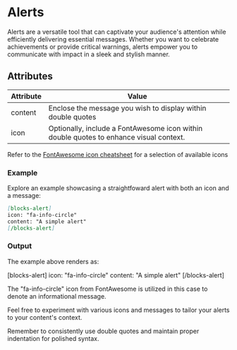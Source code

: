 # Alerts

Alerts are a versatile tool that can captivate your audience's attention while efficiently delivering essential messages. Whether you want to celebrate achievements or provide critical warnings, alerts empower you to communicate with impact in a sleek and stylish manner.

## Attributes

| Attribute | Value                                                                                  |
| --------- | -------------------------------------------------------------------------------------- |
| content   | Enclose the message you wish to display within double quotes                           |
| icon      | Optionally, include a FontAwesome icon within double quotes to enhance visual context. |

Refer to the [FontAwesome icon cheatsheet](https://fontawesome.com/v4/cheatsheet/) for a selection of available icons

### Example

Explore an example showcasing a straightfoward alert with both an icon and a message:

```markdown
[blocks-alert]
icon: "fa-info-circle"
content: "A simple alert"
[/blocks-alert]
```

### Output

The example above renders as:

[blocks-alert]
icon: "fa-info-circle"
content: "A simple alert"
[/blocks-alert]

The "fa-info-circle" icon from FontAwesome is utilized in this case to denote an informational message.

Feel free to experiment with various icons and messages to tailor your alerts to your content's context.

Remember to consistently use double quotes and maintain proper indentation for polished syntax.
